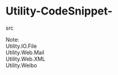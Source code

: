 Utility-CodeSnippet-
====================

src

Note:<br />
Utility.IO.File<br />
Utility.Web.Mail<br />
Utility.Web.XML<br />
Utility.Weibo
